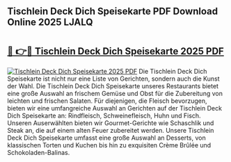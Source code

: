 ## Tischlein Deck Dich Speisekarte PDF Download Online 2025 LJALQ

# <h2><a href="http://gcaab6.nevu.top/?p=Tischlein+Deck+Dich+Speisekarte">🔗 👉🔴 Tischlein Deck Dich Speisekarte 2025 PDF</a></h2>

[![Tischlein Deck Dich Speisekarte 2025 PDF](https://i.imgur.com/dBaPXMq.png)](http://gcaab6.nevu.top/?p=Tischlein+Deck+Dich+Speisekarte)
Die Tischlein Deck Dich Speisekarte ist nicht nur eine Liste von Gerichten, sondern auch die Kunst der Wahl. Die Tischlein Deck Dich Speisekarte unseres Restaurants bietet eine große Auswahl an frischem Gemüse und Obst für die Zubereitung von leichten und frischen Salaten. Für diejenigen, die Fleisch bevorzugen, bieten wir eine umfangreiche Auswahl an Gerichten auf der Tischlein Deck Dich Speisekarte an: Rindfleisch, Schweinefleisch, Huhn und Fisch. Unseren Auserwählten bieten wir Gourmet-Gerichte wie Schaschlik und Steak an, die auf einem alten Feuer zubereitet werden. Unsere Tischlein Deck Dich Speisekarte umfasst eine große Auswahl an Desserts, von klassischen Torten und Kuchen bis hin zu exquisiten Crème Brûlée und Schokoladen-Balinas.
